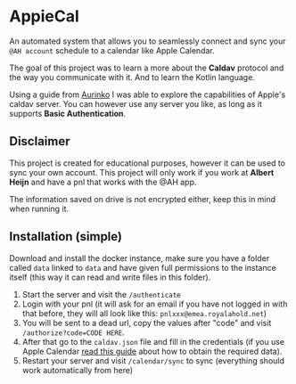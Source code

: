 # AppieCal

An automated system that allows you to seamlessly connect and sync
your `@AH account` schedule to a calendar like Apple Calendar.

The goal of this project was to learn a more about the **Caldav** protocol
and the way you communicate with it. And to learn the Kotlin language.

Using a guide from [Aurinko](https://www.aurinko.io/blog/caldav-apple-calendar-integration/) I was able to explore the capabilities of Apple's caldav server.
You can however use any server you like, as long as it supports **Basic Authentication**.

## Disclaimer

This project is created for educational purposes, however it can be used to
sync your own account. This project will only work if you work at **Albert Heijn** and have a pnl that works with the @AH app.

The information saved on drive is not encrypted either, keep this in mind when running it.

## Installation (simple)

Download and install the docker instance, make sure you have a folder called `data` linked to `data` and have given full permissions to the instance itself (this way it can read and write files in this folder).

1. Start the server and visit the `/authenticate`
2. Login with your pnl (it will ask for an email if you have not logged in with that before, they will all look like this: `pnlxxx@emea.royalahold.net`)
3. You will be sent to a dead url, copy the values after "code" and visit `/authorize?code=CODE HERE`.
4. After that go to the `caldav.json` file and fill in the credentials (if you use Apple Calendar [read this guide](https://www.reddit.com/r/Thunderbird/comments/1dpop9d/icloud_calendar_sync_without_addon_get_icloud/) about how to obtain the required data).
5. Restart your server and visit `/calendar/sync` to sync (everything should work automatically from here)